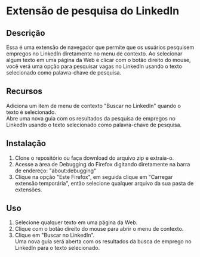# Extensão de pesquisa do LinkedIn  

## Descrição  
Essa é uma extensão de navegador que permite que os usuários pesquisem empregos no LinkedIn diretamente no menu de contexto. Ao selecionar algum texto em uma página da Web e clicar com o botão direito do mouse, você verá uma opção para pesquisar vagas no LinkedIn usando o texto selecionado como palavra-chave de pesquisa.

## Recursos  
Adiciona um item de menu de contexto "Buscar no LinkedIn" quando o texto é selecionado.  
Abre uma nova guia com os resultados da pesquisa de empregos no LinkedIn usando o texto selecionado como palavra-chave de pesquisa.  

## Instalação  
1. Clone o repositório ou faça download do arquivo zip e extraia-o.
2. Acesse a área de Debugging do Firefox digitando diretamente na barra de endereço: "about:debugging"
3. Clique na opção "Este Firefox", em seguida clique em "Carregar extensão temporária", então selecione qualquer arquivo da sua pasta de extensões.  

## Uso
1. Selecione qualquer texto em uma página da Web.  
2. Clique com o botão direito do mouse para abrir o menu de contexto.  
3. Clique em "Buscar no LinkedIn".  
Uma nova guia será aberta com os resultados da busca de emprego no LinkedIn para o texto selecionado.
